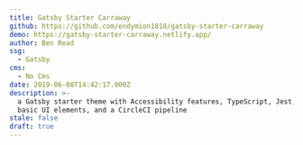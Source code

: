 ```yaml
---
title: Gatsby Starter Carraway
github: https://github.com/endymion1818/gatsby-starter-carraway
demo: https://gatsby-starter-carraway.netlify.app/
author: Ben Read
ssg:
  - Gatsby
cms:
  - No Cms
date: 2019-06-08T14:42:17.000Z
description: >-
  a Gatsby starter theme with Accessibility features, TypeScript, Jest, some
  basic UI elements, and a CircleCI pipeline
stale: false
draft: true
---
```

